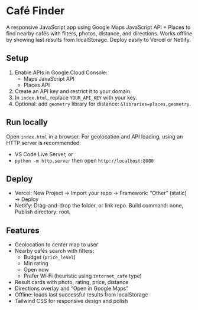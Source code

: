 # Café Finder

A responsive JavaScript app using Google Maps JavaScript API + Places to find nearby cafés with filters, photos, distance, and directions. Works offline by showing last results from localStorage. Deploy easily to Vercel or Netlify.

## Setup

1. Enable APIs in Google Cloud Console:
   - Maps JavaScript API
   - Places API
2. Create an API key and restrict it to your domain.
3. In `index.html`, replace `YOUR_API_KEY` with your key.
4. Optional: add `geometry` library for distance: `&libraries=places,geometry`.

## Run locally

Open `index.html` in a browser. For geolocation and API loading, using an HTTP server is recommended:

- VS Code Live Server, or
- `python -m http.server` then open `http://localhost:8000`

## Deploy

- Vercel: New Project → Import your repo → Framework: “Other” (static) → Deploy
- Netlify: Drag-and-drop the folder, or link repo. Build command: none, Publish directory: root.

## Features

- Geolocation to center map to user
- Nearby cafés search with filters:
  - Budget (`price_level`)
  - Min rating
  - Open now
  - Prefer Wi‑Fi (heuristic using `internet_cafe` type)
- Result cards with photo, rating, price, distance
- Directions overlay and “Open in Google Maps”
- Offline: loads last successful results from localStorage
- Tailwind CSS for responsive design and polish



